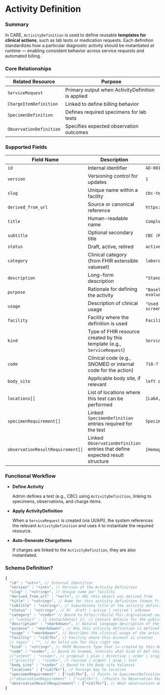 # Activity Definition

### Summary

In CARE, `ActivityDefinition` is used to define reusable **templates for clinical actions**, such as lab tests or medication requests. Each definition standardizes how a particular diagnostic activity should be instantiated at runtime — enabling consistent behavior across service requests and automated billing.

### Core Relationships

| Related Resource        | Purpose                                           |
| ----------------------- | ------------------------------------------------- |
| `ServiceRequest`        | Primary output when ActivityDefinition is applied |
| `ChargeItemDefinition`  | Linked to define billing behavior                 |
| `SpecimenDefinition`    | Defines required specimens for lab tests          |
| `ObservationDefinition` | Specifies expected observation outcomes           |

### Supported Fields

| Field Name                       | Description                                                                  | Example                        |
| -------------------------------- | ---------------------------------------------------------------------------- | ------------------------------ |
| `id`                             | Internal identifier                                                          | `AD-001`                       |
| `version`                        | Versioning control for updates                                               | `1`                            |
| `slug`                           | Unique name within a facility                                                | `cbc-test`                     |
| `derived_from_url`               | Source or canonical reference                                                | `https://fhir.care/ad/cbc`     |
| `title`                          | Human-readable name                                                          | `Complete Blood Count`         |
| `subtitle`                       | Optional secondary title                                                     | `CBC (Routine)`                |
| `status`                         | Draft, active, retired                                                       | `active`                       |
| `category`                       | Clinical category (from FHIR extensible valueset)                            | `laboratory`                   |
| `description`                    | Long-form description                                                        | `"Standard CBC test"`          |
| `purpose`                        | Rationale for defining the activity                                          | `"Baseline health evaluation"` |
| `usage`                          | Description of clinical usage                                                | `"Used for anemia screening"`  |
| `facility`                       | Facility where the definition is used                                        | `Facility/Medicity`            |
| `kind`                           | Type of FHIR resource created by this template (e.g., `ServiceRequest`)      | `ServiceRequest`               |
| `code`                           | Clinical code (e.g., SNOMED or internal code for the action)                 | `718-7`                        |
| `body_site`                      | Applicable body site, if relevant                                            | `left arm`                     |
| `locations[]`                    | List of locations where this test can be performed                           | `[LabA, LabB]`                 |
| `specimenRequirement[]`          | Linked `SpecimenDefinition` entries required for the test                    | `Specimen/Blood`               |
| `observationResultRequirement[]` | Linked `ObservationDefinition` entries that define expected result structure | `[Hemoglobin, WBC, RBC]`       |

### Functional Workflow

- **Define Activity**

  Admin defines a test (e.g., CBC) using `ActivityDefinition`, linking to specimens, observations, and charge items.

- **Apply ActivityDefinition**

  When a `ServiceRequest` is created (via UI/API), the system references the relevant `ActivityDefinition` and uses it to instantiate the required resource.

- **Auto-Generate ChargeItems**

  If charges are linked to the `ActivityDefinition`, they are also instantiated.

### **Schema Definition?**

```jsx
{
  "id" : "<str>", // Internal Identifier
  "version" : "<int>", // Version of the Activity Definition
  "slug" : "<string>", // Unique name per facility
  "derived_from_url" : "<url>", // URL this object was derived from
  "title" : "<string>", // Name for this activity definition (human friendly)
  "subtitle" : "<string>", // Subordinate title of the activity definition
  "status" : "<string>", // R!  draft | active | retired | unknown
  "category" : "<code>" // Bound to https://build.fhir.org/valueset-servicerequest-category.html Extensible
  // "contact" : [{ ContactDetail }], // Contact details for the publisher
  "description" : "<markdown>", // Natural language description of the activity definition
  "purpose" : "<markdown>", // Why this activity definition is defined
  "usage" : "<markdown>", // Describes the clinical usage of the activity definition
  "facility" : "<id|fk>", // Facility where this Account is created
  // topic" : "", // No Valid use for this right now
  "kind" : "<string>", // FHIR Resource Type that is created by this Definition, Options will be internally identified by the system
  "code" : "<code>", // Bound to Snomed, controls what kind of Def this is, Example Procedure Codes
  //"intent" : "<code>", // proposal | plan | directive | order | original-order | reflex-order | filler-order | instance-order | option
  //"priority" : "<code>", // routine | urgent | asap | stat
  "body_site" : "<code>" // Bound to the Body site Valueset
  "locations" : ["<id|fk>"], // Foreign key to location
  "specimenRequirement" : ["<id|fk>"], // Points to SpecimentDefinition
  //"observationRequirement" : ["<id|fk>"], //Points to Observation Requirement
  "observationResultRequirement" : ["<id|fk>"], // What observations must be produced by this action
}
```
